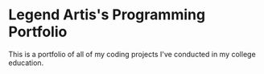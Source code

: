 # Legend Artis's Programming Portfolio
This is a portfolio of all of my coding projects I've conducted in my college education.
